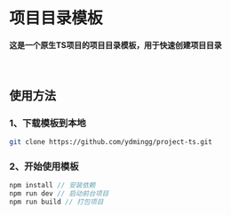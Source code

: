 # 项目目录模板

#### 这是一个原生TS项目的项目目录模板，用于快速创建项目目录

<br/>

## 使用方法

### 1、下载模板到本地

```bash
git clone https://github.com/ydmingg/project-ts.git

```

### 2、开始使用模板

```js
npm install // 安装依赖
npm run dev // 启动前台项目
npm run build // 打包项目

```
